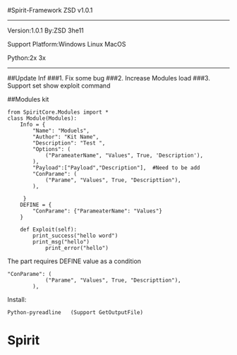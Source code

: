#Spirit-Framework ZSD v1.0.1
***
Version:1.0.1    By:ZSD 3he11

Support Platform:Windows Linux MacOS

Python:2x 3x
***

##Update Inf
###1. Fix some bug
###2. Increase Modules load
###3. Support set show exploit command


##Modules kit
~~~
from SpiritCore.Modules import *
class Module(Modules):
	Info = {
		"Name": "Moduels",
		"Author": "Kit Name",
		"Description": "Test ",
		"Options": (
			("ParameaterName", "Values", True, 'Description'),
		),         
		"Payload":["Payload","Description"],  #Need to be add
		"ConParame": (
			("Parame", "Values", True, "Descripttion"),
		),

     }
	DEFINE = {
		"ConParame": {"ParameaterName": "Values"}
	}

	def Exploit(self):
	    print_success("hello word")
	    print_msg("hello")
            print_error("hello")		

~~~


The part requires DEFINE value as a condition
~~~~
"ConParame": (
			("Parame", "Values", True, "Descripttion"),
		),
~~~~



Install:
~~~~
Python-pyreadline   (Support GetOutputFile) 
~~~~









# Spirit
